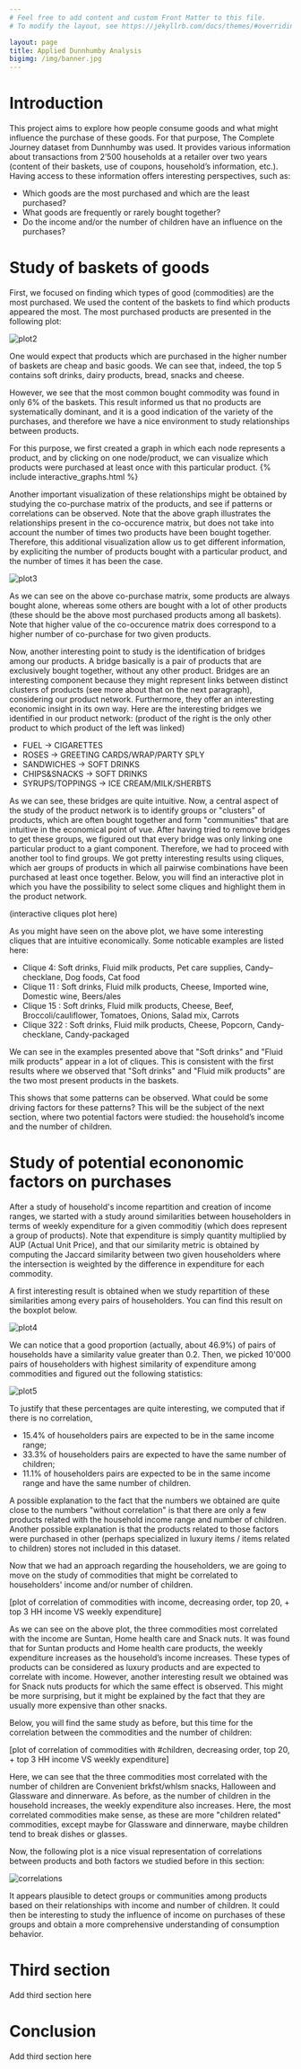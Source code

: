 ```yaml
---
# Feel free to add content and custom Front Matter to this file.
# To modify the layout, see https://jekyllrb.com/docs/themes/#overriding-theme-defaults

layout: page
title: Applied Dunnhumby Analysis
bigimg: /img/banner.jpg
---
```


# Introduction

This project aims to explore how people consume goods and what might influence the purchase of these goods. For that purpose, The Complete Journey dataset from Dunnhumby was used. It provides various information about transactions from 2’500 households at a retailer over two years (content of their baskets, use of coupons, household’s information, etc.).
Having access to these information offers interesting perspectives, such as:
*	Which goods are the most purchased and which are the least purchased?
*	What goods are frequently or rarely bought together?
*	Do the income and/or the number of children have an influence on the purchases?


# Study of baskets of goods

First, we focused on finding which types of good (commodities) are the most purchased. We used the content of the baskets to find which products appeared the most. The most purchased products are presented in the following plot:

![plot2](img/plot2.png)

One would expect that products which are purchased in the higher number of baskets are cheap and basic goods. We can see that, indeed, the top 5 contains soft drinks, dairy products, bread, snacks and cheese.

However, we see that the most common bought commodity was found in only 6% of the baskets.
This result informed us that no products are systematically dominant, and it is a good indication of the variety of the purchases, and therefore we have a nice environment to study relationships between products. 

For this purpose, we first created a graph in which each node represents a product, and by clicking on one node/product, we can visualize which products were purchased at least once with this particular product. 
{% include interactive_graphs.html  %}

Another important visualization of these relationships might be obtained by studying the co-purchase matrix of the products, and see if patterns or correlations can be observed. Note that the above graph illustrates the relationships present in the co-occurence matrix, but does not take into account the number of times two products have been bought together. Therefore, this additional visualization allow us to get different information, by expliciting the number of products bought with a particular product, and the number of times it has been the case.

![plot3](img/plot3.png)

As we can see on the above co-purchase matrix, some products are always bought alone, whereas some others are bought with a lot of other products (these should be the above most purchased products among all baskets). Note that higher value of the co-occurence matrix does correspond to a higher number of co-purchase for two given products. 

Now, another interesting point to study is the identification of bridges among our products. A bridge basically is a pair of products that are exclusively bought together, without any other product. Bridges are an interesting component because they might represent links between distinct clusters of products (see more about that on the next paragraph), considering our product network. Furthermore, they offer an interesting economic insight in its own way. Here are the interesting bridges we identified in our product network: (product of the right is the only other product to which product of the left was linked)
*	FUEL -> CIGARETTES
*	ROSES -> GREETING CARDS/WRAP/PARTY SPLY
*	SANDWICHES -> SOFT DRINKS
*	CHIPS&SNACKS -> SOFT DRINKS
*	SYRUPS/TOPPINGS -> ICE CREAM/MILK/SHERBTS

As we can see, these bridges are quite intuitive. Now, a central aspect of the study of the product network is to identify groups or "clusters" of products, which are often bought together and form "communities" that are intuitive in the economical point of vue. After having tried to remove bridges to get these groups, we figured out that every bridge was only linking one particular product to a giant component. Therefore, we had to proceed with another tool to find groups. We got pretty interesting results using cliques, which aer groups of products in which all pairwise combinations have been purchased at least once together. Below, you will find an interactive plot in which you have the possibility to select some cliques and highlight them in the product network.

(interactive cliques plot here)

As you might have seen on the above plot, we have some interesting cliques that are intuitive economically. Some noticable examples are listed here:
*	Clique 4: Soft drinks, Fluid milk products, Pet care supplies, Candy–checklane, Dog foods, Cat food 
*	Clique 11 : Soft drinks, Fluid milk products, Cheese, Imported wine, Domestic wine, Beers/ales
*	Clique 15 : Soft drinks, Fluid milk products, Cheese, Beef, Broccoli/cauliflower, Tomatoes, Onions, Salad mix, Carrots 
*	Clique 322 : Soft drinks, Fluid milk products, Cheese, Popcorn, Candy-checklane, Candy-packaged

We can see in the examples presented above that "Soft drinks" and "Fluid milk products" appear in a lot of cliques. This is consistent with the first results where we observed that "Soft drinks" and "Fluid milk products" are the two most present products in the baskets.

This shows that some patterns can be observed. What could be some driving factors for these patterns? This will be the subject of the next section, where two potential factors were studied: the household’s income and the number of children.

# Study of potential econonomic factors on purchases

After a study of household's income repartition and creation of income ranges, we started with a study around similarities between householders in terms of weekly expenditure for a given commoditiy (which does represent a group of products). Note that expenditure is simply quantity multiplied by AUP (Actual Unit Price), and that our similarity metric is obtained by computing the Jaccard similarity between two given householders where the intersection is weighted by the difference in expenditure for each commodity.

A first interesting result is obtained when we study repartition of these similarities among every pairs of householders. You can find this result on the boxplot below.

![plot4](img/plot4.png)

We can notice that a good proportion (actually, about 46.9%) of pairs of households have a similarity value greater than 0.2. Then, we picked 10'000 pairs of householders with highest similarity of expenditure among commodities and figured out the following statistics:

![plot5](img/plot5.png)

To justify that these percentages are quite interesting, we computed that if there is no correlation, 
*	15.4% of householders pairs are expected to be in the same income range;
*	33.3% of householders pairs are expected to have the same number of children;
*	11.1% of householders pairs are expected to be in the same income range and have the same number of children.

A possible explanation to the fact that the numbers we obtained are quite close to the numbers "without correlation" is that there are only a few products related with the household income range and number of children. Another possible explanation is that the products related to those factors were purchased in other (perhaps specialized in luxury items / items related to children) stores not included in this dataset.

Now that we had an approach regarding the householders, we are going to move on the study of commodities that might be correlated to householders' income and/or number of children.

[plot of correlation of commodities with income, decreasing order, top 20, + top 3 HH income VS weekly expenditure]

As we can see on the above plot, the three commodities most correlated with the income are Suntan, Home health care and Snack nuts. It was found that for Suntan products and Home health care products, the weekly expenditure increases as the household’s income increases. These types of products can be considered as luxury products and are expected to correlate with income. However, another interesting result we obtained was for Snack nuts products for which the same effect is observed. This might be more surprising, but it might be explained by the fact that they are usually more expensive than other snacks.

Below, you will find the same study as before, but this time for the correlation between the commodities and the number of children:

[plot of correlation of commodities with #children, decreasing order, top 20, + top 3 HH income VS weekly expenditure]

Here, we can see that the three commodities most correlated with the number of children are Convenient brkfst/whlsm snacks, Halloween and Glassware and dinnerware. As before, as the number of children in the household increases, the weekly expenditure also increases. Here, the most correlated commodities make sense, as these are more "children related" commodities, except maybe for Glassware and dinnerware, maybe children tend to break dishes or glasses.

Now, the following plot is a nice visual representation of correlations between products and both factors we studied before in this section:

![correlations](img/correlations.png)

It appears plausible to detect groups or communities among products based on their relationships with income and number of children. It could then be interesting to study the influence of income on purchases of these groups and obtain a more comprehensive understanding of consumption behavior.

# Third section

Add third section here

# Conclusion

Add third section here
